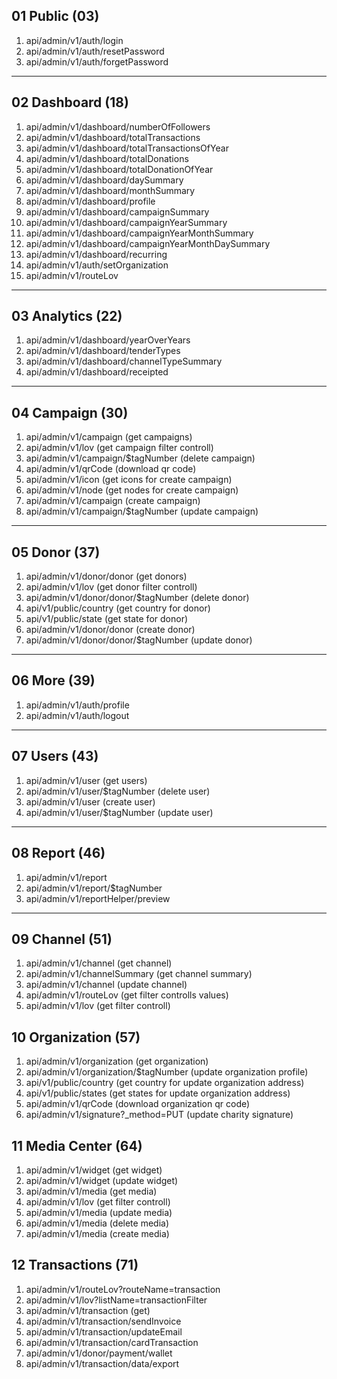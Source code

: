 ## 01 Public (03)

1. api/admin/v1/auth/login
2. api/admin/v1/auth/resetPassword
3. api/admin/v1/auth/forgetPassword

---

## 02 Dashboard (18)

1.  api/admin/v1/dashboard/numberOfFollowers
2.  api/admin/v1/dashboard/totalTransactions
3.  api/admin/v1/dashboard/totalTransactionsOfYear
4.  api/admin/v1/dashboard/totalDonations
5.  api/admin/v1/dashboard/totalDonationOfYear
6.  api/admin/v1/dashboard/daySummary
7.  api/admin/v1/dashboard/monthSummary
8.  api/admin/v1/dashboard/profile
9.  api/admin/v1/dashboard/campaignSummary
10. api/admin/v1/dashboard/campaignYearSummary
11. api/admin/v1/dashboard/campaignYearMonthSummary
12. api/admin/v1/dashboard/campaignYearMonthDaySummary
13. api/admin/v1/dashboard/recurring
14. api/admin/v1/auth/setOrganization
15. api/admin/v1/routeLov

---

## 03 Analytics (22)

1.  api/admin/v1/dashboard/yearOverYears
2.  api/admin/v1/dashboard/tenderTypes
3.  api/admin/v1/dashboard/channelTypeSummary
4.  api/admin/v1/dashboard/receipted

---

## 04 Campaign (30)

1.  api/admin/v1/campaign (get campaigns)
2.  api/admin/v1/lov (get campaign filter controll)
3.  api/admin/v1/campaign/$tagNumber (delete campaign)
4.  api/admin/v1/qrCode (download qr code)
5.  api/admin/v1/icon (get icons for create campaign)
6.  api/admin/v1/node (get nodes for create campaign)
7.  api/admin/v1/campaign (create campaign)
8.  api/admin/v1/campaign/$tagNumber (update campaign)

---

## 05 Donor (37)

1.  api/admin/v1/donor/donor (get donors)
2.  api/admin/v1/lov (get donor filter controll)
3.  api/admin/v1/donor/donor/$tagNumber (delete donor)
4.  api/v1/public/country (get country for donor)
5.  api/v1/public/state (get state for donor)
6.  api/admin/v1/donor/donor (create donor)
7.  api/admin/v1/donor/donor/$tagNumber (update donor)

---

## 06 More (39)

1.  api/admin/v1/auth/profile
2.  api/admin/v1/auth/logout

---

## 07 Users (43)

1.  api/admin/v1/user (get users)
2.  api/admin/v1/user/$tagNumber (delete user)
3.  api/admin/v1/user (create user)
4.  api/admin/v1/user/$tagNumber (update user)

---

## 08 Report (46)

1. api/admin/v1/report
2. api/admin/v1/report/$tagNumber
3. api/admin/v1/reportHelper/preview

---

## 09 Channel (51)

1.  api/admin/v1/channel (get channel)
2.  api/admin/v1/channelSummary (get channel summary)
3.  api/admin/v1/channel (update channel)
4.  api/admin/v1/routeLov (get filter controlls values)
5.  api/admin/v1/lov (get filter controll)

## 10 Organization (57)

1. api/admin/v1/organization (get organization)
2. api/admin/v1/organization/$tagNumber (update organization profile)
3. api/v1/public/country (get country for update organization address)
4. api/v1/public/states (get states for update organization address)
5. api/admin/v1/qrCode (download organization qr code)
6. api/admin/v1/signature?\_method=PUT (update charity signature)

## 11 Media Center (64)

1.  api/admin/v1/widget (get widget)
2.  api/admin/v1/widget (update widget)
3.  api/admin/v1/media (get media)
4.  api/admin/v1/lov (get filter controll)
5.  api/admin/v1/media (update media)
6.  api/admin/v1/media (delete media)
7.  api/admin/v1/media (create media)

## 12 Transactions (71)

1.  api/admin/v1/routeLov?routeName=transaction
2.  api/admin/v1/lov?listName=transactionFilter
3.  api/admin/v1/transaction (get)
4.  api/admin/v1/transaction/sendInvoice
5.  api/admin/v1/transaction/updateEmail
6.  api/admin/v1/transaction/cardTransaction
7.  api/admin/v1/donor/payment/wallet
8.  api/admin/v1/transaction/data/export
